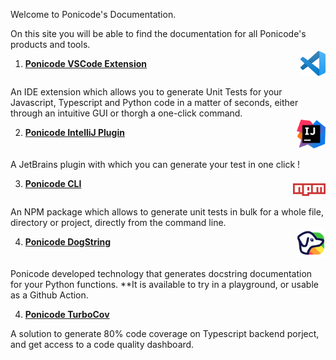 Welcome to Ponicode's Documentation.

On this site you will be able to find the documentation for all Ponicode's products and tools.

1. **[Ponicode VSCode Extension](vscode_extension/)**

<p align="right" style="margin-top: -43px">
    <img src="images/vscode.png" alt="vscode" width="40"/>
</p>

An IDE extension which allows you to generate Unit Tests for your Javascript, Typescript and Python code in a matter of seconds, either through an intuitive GUI or thorgh a one-click command.

2. **[Ponicode IntelliJ Plugin](intellij_plugin/)**

<p align="right" style="margin-top: -43px">
    <img src="images/intellij.png" alt="vscode" width="46"/>
</p>

A JetBrains plugin with which you can generate your test in one click !

3. **[Ponicode CLI](cli/)**

<p align="right" style="margin-top: -23px">
    <img src="images/npm.png" alt="vscode" width="52"/>
</p>

An NPM package which allows to generate unit tests in bulk for a whole file, directory or project, directly from the command line.

4. **[Ponicode DogString](dogstring/)**

<p align="right" style="margin-top: -43px">
    <img src="images/dogstring.png" alt="vscode" width="46"/>
</p>

Ponicode developed technology that generates docstring documentation for your Python functions. **It is available to try in a playground, or usable as a Github Action.

4. **[Ponicode TurboCov](turbocov/)**

A solution to generate 80% code coverage on Typescript backend porject, and get access to a code quality dashboard.